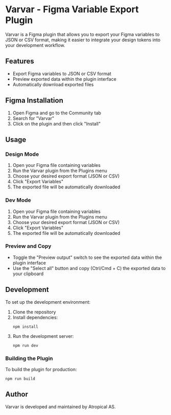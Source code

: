 # Varvar - Figma Variable Export Plugin

Varvar is a Figma plugin that allows you to export your Figma variables to JSON or CSV format, making it easier to integrate your design tokens into your development workflow.

## Features

- Export Figma variables to JSON or CSV format
- Preview exported data within the plugin interface
- Automatically download exported files

## Figma Installation

1. Open Figma and go to the Community tab
2. Search for "Varvar"
3. Click on the plugin and then click "Install"

## Usage
### Design Mode
1. Open your Figma file containing variables
2. Run the Varvar plugin from the Plugins menu
3. Choose your desired export format (JSON or CSV)
4. Click "Export Variables"
5. The exported file will be automatically downloaded

### Dev Mode
1. Open your Figma file containing variables
2. Run the Varvar plugin from the Plugins menu
3. Choose your desired export format (JSON or CSV)
4. Click "Export Variables"
5. The exported file will be automatically downloaded

### Preview and Copy

- Toggle the "Preview output" switch to see the exported data within the plugin interface
- Use the "Select all" button and copy (Ctrl/Cmd + C) the exported data to your clipboard

## Development

To set up the development environment:

1. Clone the repository
2. Install dependencies:
   ```
   npm install
   ```
3. Run the development server:
   ```
   npm run dev
   ```

### Building the Plugin

To build the plugin for production:
```
npm run build
```
## Author
Varvar is developed and maintained by Atropical AS.